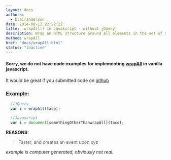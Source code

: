 ```yaml
---
layout: docs
authors:
  - blairanderson
date: 2014-08-12 22:22:22
title: .wrapAll() in Javascript - without jQuery
description: Wrap an HTML structure around all elements in the set of matched elements.
method: wrapAll
href: "docs/wrapAll.html"
status: "inactive"
---
```


#### Sorry, we do not have code examples for implementing [wrapAll](http://api.jquery.com/wrapAll/) in vanilla javascript.

It would be great if you submitted code on [github](https://github.com/blairanderson/without-jquery/blob/master/docs/wrapAll.md)

### Example:

```javascript
  //jQuery
  var i = wrapAll(taco);

  //Javascript
  var i = document[somethingOtherThanwrapAll](taco);

```

**REASONS:**
> Faster, and creates an event upon xyz

*example is computer generated, obviously not real.*
